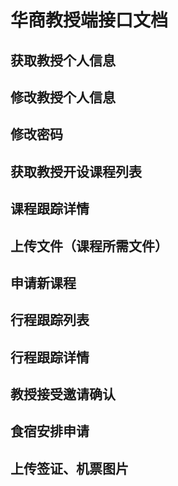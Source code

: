 #  华商教授端接口文档

##  获取教授个人信息

##  修改教授个人信息

## 修改密码

## 获取教授开设课程列表

## 课程跟踪详情

## 上传文件（课程所需文件）

## 申请新课程

## 行程跟踪列表

## 行程跟踪详情

## 教授接受邀请确认

## 食宿安排申请

## 上传签证、机票图片

